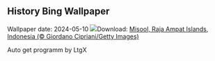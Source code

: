 ## History Bing Wallpaper
Wallpaper date: 2024-05-10
![](https://www.bing.com/th?id=OHR.MisoolRajaAmpat_EN-GB1531372722_UHD.jpg&w=1000)Download: [Misool, Raja Ampat Islands, Indonesia (© Giordano Cipriani/Getty Images)](https://www.bing.com/th?id=OHR.MisoolRajaAmpat_EN-GB1531372722_UHD.jpg)

Auto get programm by LtgX
